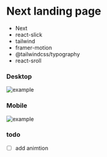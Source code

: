 # Next landing page

+ Next
+ react-slick
+ tailwind
+ framer-motion
+ @tailwindcss/typography
+ react-sroll

### Desktop
![example](https://github.com/nos-nart/nos-next-landing-page/blob/master/next-landing-page.gif)

### Mobile
![example](https://github.com/nos-nart/nos-next-landing-page/blob/master/Screenshot_5.png)

### todo
- [ ] add animtion
